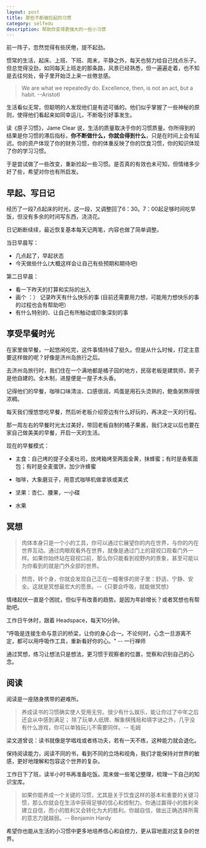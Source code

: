 ```yaml
---
layout: post 
title: 那些不断被捡起的习惯
category: selfedu
description: 帮助你变得更强大的一些小习惯
---
```


前一阵子，忽然觉得有些厌倦，提不起劲。

惯常的生活，起床、上班、下班、周末，平静之外，每天也努力给自己找点乐子。但总觉得没劲，如同每天上班走的那条路，风景已经熟悉，但一遍遍走着，也不知是去往何处，骨子里开始泛上来一丝倦怠感。

>  We are what we repeatedly do. Excellence, then, is not an act, but a habit. --Aristotl  

生活看似无常，但聪明的人发现他们是有迹可循的。他们似乎掌握了一些神秘的原则，使得他们看起来如同幸运儿，不断吸引好事发生。

读《原子习惯》，Jame Clear 说，生活的质量取决于你的习惯质量。你所得到的结果是你习惯的滞后指标，**你不断做什么，你就会得到什么**，只是在时间上会有延迟。你的资产体现了你的财务习惯，你的体重反映了你的饮食习惯，你的知识体现了你的学习习惯。

于是尝试做了一些改变，重新捡起一些习惯。是否真的有效也未可知，但情绪多少好了些，希望对你也有所启发。


## 早起、写日记

经历了一段7点起床的时光，这一段，又调整回了6：30。7：00起足够时间吃早饭，但没有多余的时间写东西，浇浇花。

日记断断续续，最近恢复基本每天记两笔，内容也做了简单调整。

当日早晨写：
- 几点起了，早起状态
- 今天做些什么(大概这样会让自己有些预期和期待吧)

第二日早晨：
- 看一下昨天的打算和实际的出入
- 画个 ：） 记录昨天有什么快乐的事 (目前还需要用力想，可能用力想快乐的事的过程也会有帮助吧）
- 有什么特别的、让自己有所触动或印象深刻的事

## 享受早餐时光

在家里做早餐，一起悠闲吃完，这件事情持续了挺久。但是从什么时候，打定主意要这样做的呢？好像是济州岛旅行之后。

去济州岛旅行时，我们住在一个满地都是橘子园的地方，民宿老板是建筑师，房子是他自建的。全木制，进屋便是一屋子木头香。

记得他们的早餐，咖啡口味清淡、口感很润，鸡蛋是用石头烫熟的，鲍鱼粥熬得很浓稠。

每天我们慢悠悠吃早餐，然后听老板介绍旁边有什么好玩的，再决定一天的行程。

那一周左右的早餐时光太过美好，带回老板自制的橘子果酱，我们决定以后也要在家自己做美美的早餐，开启一天的生活。

现在的早餐模式：

- 主食：自己烤的提子全麦吐司，放烤箱烤至两面金黄，抹蜂蜜；有时是香蕉面包；有时是全麦蛋饼，加少许蜂蜜

- 咖啡，大象磨豆子，用意式咖啡机做拿铁或美式

- 坚果：杏仁、腰果，一小碟

- 水果

## 冥想

> 肉体本身只是一个小的工具，你可以通过它展望你的内在世界，与你的内在世界互动。通过肉眼观看外在世界，就像是通过门上的窥视口观看门外一样。如果你始终站在窥视口前，那么你只能看到视野内的景象，甚至可能以为你看到的就是门外全部的世界。

> 然而，转个身，你就会发现自己正在一幢奢侈的房子里：舒适、宁静、安全。这就是冥想最宏大的愿景。--《只要会呼吸，就能做冥想》

情绪起伏一直是个困扰，但似乎有改善的趋势。是因为年龄增长？或者冥想也有帮助吧。

工作日午休时，跟着 Headspace，每天10分钟。

”呼吸是连接生命与意识的桥梁，让你的身心合一。不论何时，心念一旦游离不定，都可以用呼吸作工具，重新看好你的心。" -- 一行禅师

通过冥想，练习让想法只是想法，更习惯于观察者的位置，觉察和识别自己的心念。
  
## 阅读

阅读是一座随身携带的避难所。

> 养成读书的习惯确实使人受用无穷。很少有什么娱乐，能让你过了中年之后还会从中感到满足； 除了玩单人纸牌、解象棋残局和填字谜之外，几乎没有什么游戏，你可以单独玩儿不需要同伴。-- 毛姆

梁文道曾说：读书就像是学唱戏或者练功夫，若有一天不练，这种能力就会退化。

保持阅读能力，阅读不同的书，看到不同的立场和视角，我们才能保持对世界的敏感，更好地理解和包容这个世界的复杂。

工作日下了班，读半小时书再准备吃饭。周末做一些笔记整理，梳理一下自己的知识宝库。


> 如果你能养成一个关键的习惯，尤其是关于饮食这样的基本和重要的关键习惯，那么你就会在生活中获得足够的信心和控制力。你通过赢得小的胜利来建立自信，而小的胜利又会转化为大的胜利。你越自信，做出正确选择所需的意志力就越弱。-- Benjamin Hardy

希望你也能从生活的小习惯中更多地培养信心和自控力，更从容地面对这复杂的世界。

